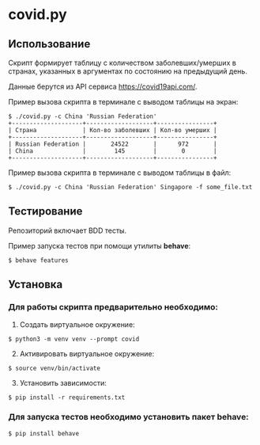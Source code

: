 # covid.py

## Использование
Скрипт формирует таблицу с количеством заболевших/умерших в странах, указанных в аргументах по состоянию на предыдущий день.

Данные берутся из API сервиса https://covid19api.com/.

Пример вызова скрипта в терминале с выводом таблицы на экран: 

```
$ ./covid.py -c China 'Russian Federation'
+--------------------+-------------------+----------------+
| Страна             | Кол-во заболевших | Кол-во умерших |
+--------------------+-------------------+----------------+
| Russian Federation |       24522       |      972       |
| China              |        145        |       0        |
+--------------------+-------------------+----------------+
```


Пример вызова скрипта в терминале с выводом таблицы в файл: 

```
$ ./covid.py -c China 'Russian Federation' Singapore -f some_file.txt
```

## Тестирование

Репозиторий включает BDD тесты.

Пример запуска тестов при помощи утилиты **behave**:
```
$ behave features
```

## Установка
### Для работы скрипта предварительно необходимо:
1) Создать виртуальное окружение:
```
$ python3 -m venv venv --prompt covid
```
2) Активировать виртуальное окружение:
```
$ source venv/bin/activate
```
3) Установить зависимости:
```
$ pip install -r requirements.txt
```

### Для запуска тестов необходимо установить пакет behave:
```
$ pip install behave
```
